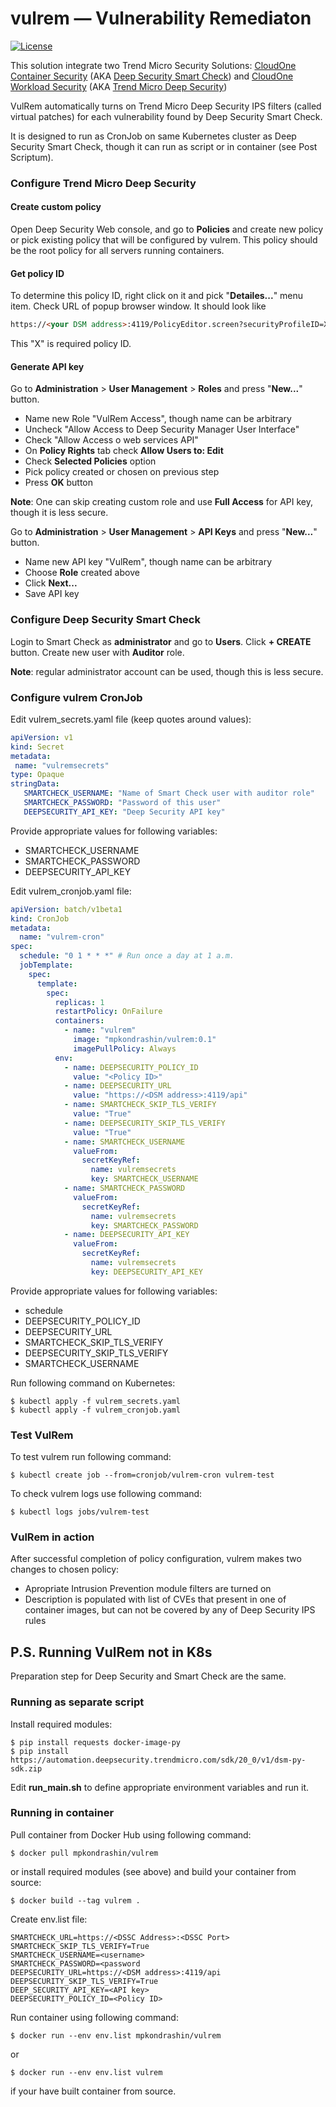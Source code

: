 # vulrem — Vulnerability Remediaton

[![License](https://img.shields.io/badge/License-Apache%202-blue.svg)](https://opensource.org/licenses/Apache-2.0)

This solution integrate two Trend Micro Security Solutions:
[CloudOne Container Security](https://www.trendmicro.com/en_my/business/products/hybrid-cloud/cloud-one-container-image-security.html)
(AKA [Deep Security Smart Check](https://deep-security.github.io/smartcheck-docs/admin_docs/admin.html))
and [CloudOne Workload Security](https://www.trendmicro.com/en_us/business/products/hybrid-cloud/cloud-one-workload-security.html)
(AKA [Trend Micro Deep Security](https://help.deepsecurity.trendmicro.com/))

VulRem automatically turns on Trend Micro Deep Security IPS filters (called virtual patches)
for each vulnerability found by Deep Security Smart Check.  

It is designed to run as CronJob on same Kubernetes cluster
as Deep Security Smart Check, though it can run as script
or in container (see Post Scriptum).

### Configure Trend Micro Deep Security

#### Create custom policy
Open Deep Security Web console, and go to **Policies** and create new policy
or pick existing policy that will be configured
by vulrem. This policy should be the root policy for
all servers running containers.

#### Get policy ID
To determine this policy ID, right click on it and pick "**Detailes...**" menu item. 
Check URL of popup browser window. It should look like
```html
https://<your DSM address>:4119/PolicyEditor.screen?securityProfileID=X
```
This "X" is required policy ID.

#### Generate API key
Go to **Administration** > **User Management** > **Roles**
and press "**New...**" button.
* Name new Role "VulRem Access", though name 
can be arbitrary
* Uncheck "Allow Access to Deep Security Manager User Interface"
* Check "Allow Access o web services API"
* On **Policy Rights** tab check **Allow Users to: Edit**
* Check **Selected Policies** option
* Pick policy created or chosen on previous step
* Press **OK** button

**Note**: One can skip creating custom role and use **Full Access** for API key,
though it is less secure.  

Go to **Administration** > **User Management** > **API Keys**
and press "**New...**" button.
* Name new API key "VulRem", though name can be arbitrary
* Choose **Role** created above
* Click **Next...**
* Save API key

### Configure Deep Security Smart Check

Login to Smart Check as **administrator** and go to **Users**. Click **+ CREATE** button.
Create new user with **Auditor** role.

**Note**: regular administrator account can be used,
though this is less secure.

### Configure vulrem CronJob

Edit vulrem_secrets.yaml file (keep quotes around values):
 ```yaml
apiVersion: v1
kind: Secret
metadata:
  name: "vulremsecrets"
type: Opaque
stringData:
    SMARTCHECK_USERNAME: "Name of Smart Check user with auditor role"
    SMARTCHECK_PASSWORD: "Password of this user"
    DEEPSECURITY_API_KEY: "Deep Security API key"
```

Provide appropriate values for following variables:
* SMARTCHECK_USERNAME
* SMARTCHECK_PASSWORD
* DEEPSECURITY_API_KEY

Edit vulrem_cronjob.yaml file:
```yaml
apiVersion: batch/v1beta1
kind: CronJob
metadata:
  name: "vulrem-cron"
spec:
  schedule: "0 1 * * *" # Run once a day at 1 a.m.
  jobTemplate:
    spec:
      template:
        spec:
          replicas: 1
          restartPolicy: OnFailure
          containers:
            - name: "vulrem"
              image: "mpkondrashin/vulrem:0.1"
              imagePullPolicy: Always
          env:
            - name: DEEPSECURITY_POLICY_ID
              value: "<Policy ID>"
            - name: DEEPSECURITY_URL
              value: "https://<DSM address>:4119/api"
            - name: SMARTCHECK_SKIP_TLS_VERIFY
              value: "True"
            - name: DEEPSECURITY_SKIP_TLS_VERIFY
              value: "True"
            - name: SMARTCHECK_USERNAME
              valueFrom:
                secretKeyRef:
                  name: vulremsecrets
                  key: SMARTCHECK_USERNAME
            - name: SMARTCHECK_PASSWORD
              valueFrom:
                secretKeyRef:
                  name: vulremsecrets
                  key: SMARTCHECK_PASSWORD
            - name: DEEPSECURITY_API_KEY
              valueFrom:
                secretKeyRef:
                  name: vulremsecrets
                  key: DEEPSECURITY_API_KEY
```

Provide appropriate values for following variables:
* schedule
* DEEPSECURITY_POLICY_ID
* DEEPSECURITY_URL
* SMARTCHECK_SKIP_TLS_VERIFY 
* DEEPSECURITY_SKIP_TLS_VERIFY
* SMARTCHECK_USERNAME

Run following command on Kubernetes:
```shell
$ kubectl apply -f vulrem_secrets.yaml 
$ kubectl apply -f vulrem_cronjob.yaml 
```

### Test VulRem

To test vulrem run following command:
```shell
$ kubectl create job --from=cronjob/vulrem-cron vulrem-test
```

To check vulrem logs use following command:
```shell
$ kubectl logs jobs/vulrem-test
```

### VulRem in action

After successful completion of policy configuration,
vulrem makes two changes to chosen policy:
* Apropriate Intrusion Prevention module filters are turned on
* Description is populated with list of CVEs that present in one
of container images, but can not be covered by any of 
  Deep Security IPS rules
  
## P.S. Running VulRem not in K8s
Preparation step for Deep Security and Smart Check are the same.
### Running as separate script

Install required modules:
```shell
$ pip install requests docker-image-py
$ pip install https://automation.deepsecurity.trendmicro.com/sdk/20_0/v1/dsm-py-sdk.zip
```

Edit **run_main.sh** to define appropriate environment variables
and run it.

### Running in container

Pull container from Docker Hub using following command:
```shell
$ docker pull mpkondrashin/vulrem
```
or install required modules (see above) and build your container
from source:
```shell
$ docker build --tag vulrem .
```
Create env.list file:
```shell
SMARTCHECK_URL=https://<DSSC Address>:<DSSC Port>
SMARTCHECK_SKIP_TLS_VERIFY=True
SMARTCHECK_USERNAME=<username>
SMARTCHECK_PASSWORD=<password
DEEPSECURITY_URL=https://<DSM address>:4119/api
DEEPSECURITY_SKIP_TLS_VERIFY=True
DEEP_SECURITY_API_KEY=<API key>
DEEPSECURITY_POLICY_ID=<Policy ID>
```
Run container using following command:
```
$ docker run --env env.list mpkondrashin/vulrem
```
or 
```
$ docker run --env env.list vulrem
```
if your have built container from source.